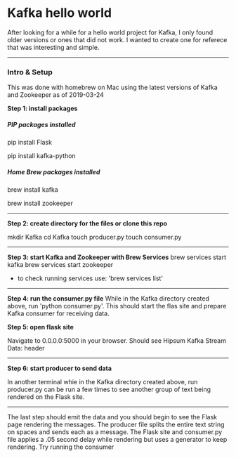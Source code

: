 # Kafka hello world



After looking for a while for a hello world project for Kafka, I only found older versions or ones that did not work. 
I wanted to create one for referece that was interesting and simple.
***

### Intro & Setup
This was done with homebrew on Mac using the latest versions of Kafka and Zookeeper as of 2019-03-24

**Step 1: install packages**

##### PIP packages installed
pip install Flask

pip install kafka-python

##### Home Brew packages installed
brew install kafka

brew install zookeeper
***
**Step 2: create directory for the files or clone this repo**

mkdir Kafka
cd Kafka
touch producer.py
touch consumer.py
***
**Step 3: start Kafka and Zookeeper with Brew Services**
brew services start kafka
brew services start zookeeper

- to check running services use: 'brew services list'

***
**Step 4: run the consumer.py file**
While in the Kafka directory created above, run 'python consumer.py'.
This should start the flas site and prepare Kafka consumer for receiving data.


**Step 5: open flask site**

Navigate to 0.0.0.0:5000 in your browser.
Should see Hipsum Kafka Stream Data: header
***
**Step 6: start producer to send data**

In another terminal whie in the Kafka directory created above, run producer.py
can be run a few times to see another group of text being rendered on the Flask site.

***
The last step should emit the data and you should begin to see the Flask page rendering the messages.
The producer file splits the entire text string on spaces and sends each as a message.
The Flask site and consumer.py file applies a .05 second delay while rendering but uses a generator to keep rendering.
Try running the consumer
